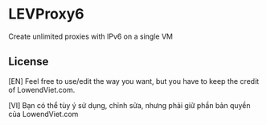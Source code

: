 # LEVProxy6
Create unlimited proxies with IPv6 on a single VM

## License
[EN] Feel free to use/edit the way you want, but you have to keep the credit of LowendViet.com.

[VI] Bạn có thể tùy ý sử dụng, chỉnh sửa, nhưng phải giữ phần bản quyền của LowendViet.com 
